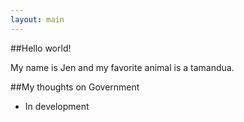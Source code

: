 ```yaml
---
layout: main
---
```


##Hello world!

My name is Jen and my favorite animal is a tamandua.

##My thoughts on Government

 * In development
